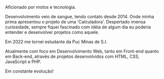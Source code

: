 Aficionado por motos e tecnologia. 

Desenvolvimento veio de sangue, tendo contato desde 2014. Onde minha prima apresentou o projeto de uma 'Calculadora'. Despertado
imensa curiosidade, sempre fiquei fascinado com idéia de algum dia eu poderia entender e desenvolver projetos como aquele.

Em 2022 me tornei estudante da Puc Minas de S.I. 

Atualmente com foco em Desenvolvimento Web, tanto em Front-end quanto em Back-end, 
através de projetos desenvolvidos com HTML, CSS, JavaScript e PHP.

Em constante evolução! 

